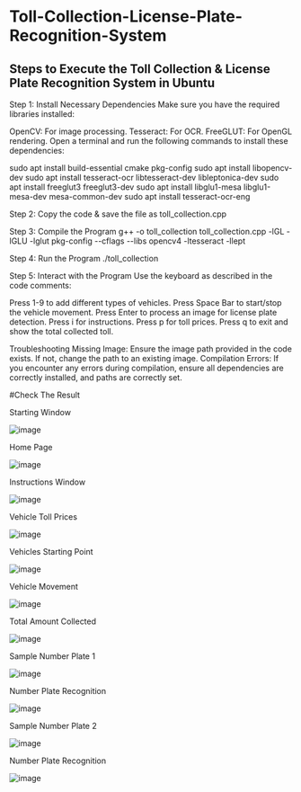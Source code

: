 # Toll-Collection-License-Plate-Recognition-System

## Steps to Execute the Toll Collection & License Plate Recognition System in Ubuntu

Step 1: Install Necessary Dependencies
Make sure you have the required libraries installed:

OpenCV: For image processing.
Tesseract: For OCR.
FreeGLUT: For OpenGL rendering.
Open a terminal and run the following commands to install these dependencies:

sudo apt install build-essential cmake pkg-config
sudo apt install libopencv-dev
sudo apt install tesseract-ocr libtesseract-dev libleptonica-dev
sudo apt install freeglut3 freeglut3-dev
sudo apt install libglu1-mesa libglu1-mesa-dev mesa-common-dev
sudo apt install tesseract-ocr-eng

Step 2: Copy the code & save the file as toll_collection.cpp


Step 3: Compile the Program
g++ -o toll_collection toll_collection.cpp -lGL -lGLU -lglut pkg-config --cflags --libs opencv4 -ltesseract -llept

Step 4: Run the Program
./toll_collection

Step 5: Interact with the Program
Use the keyboard as described in the code comments:

Press 1-9 to add different types of vehicles.
Press Space Bar to start/stop the vehicle movement.
Press Enter to process an image for license plate detection.
Press i for instructions.
Press p for toll prices.
Press q to exit and show the total collected toll.

Troubleshooting
Missing Image: Ensure the image path provided in the code exists. If not, change the path to an existing image.
Compilation Errors: If you encounter any errors during compilation, ensure all dependencies are correctly installed, and paths are correctly set.

#Check The Result

Starting Window

![image](https://github.com/Karthikg1908/Toll-Collection-License-Plate-Recognition-System/assets/86306862/a4648101-20d7-426d-a24e-4dbbb753baaa)

Home Page

![image](https://github.com/Karthikg1908/Toll-Collection-License-Plate-Recognition-System/assets/86306862/ea1cca46-ac7e-4dbd-9e1d-248a4fc38170)

Instructions Window

![image](https://github.com/Karthikg1908/Toll-Collection-License-Plate-Recognition-System/assets/86306862/d12f6e42-f035-43a4-b53f-f15ff97ed5bc)

Vehicle Toll Prices

![image](https://github.com/Karthikg1908/Toll-Collection-License-Plate-Recognition-System/assets/86306862/aa9c3b0e-9c00-4ad0-8266-6dc0714503bc)

Vehicles Starting Point

![image](https://github.com/Karthikg1908/Toll-Collection-License-Plate-Recognition-System/assets/86306862/45855f2f-68fd-4193-b519-c4119b3ccc91)

Vehicle Movement 

![image](https://github.com/Karthikg1908/Toll-Collection-License-Plate-Recognition-System/assets/86306862/4b52e720-5a1e-46f3-b195-89cdf01f6012)

Total Amount Collected

![image](https://github.com/Karthikg1908/Toll-Collection-License-Plate-Recognition-System/assets/86306862/597f35e1-29c6-4b85-a9a4-76035eab2734)

Sample Number Plate 1

![image](https://github.com/Karthikg1908/Toll-Collection-License-Plate-Recognition-System/assets/86306862/c2dc842b-57b4-4d45-9ace-b828780b33ab)

Number Plate Recognition

![image](https://github.com/Karthikg1908/Toll-Collection-License-Plate-Recognition-System/assets/86306862/7c5f4c45-da0a-45ef-b7e6-ce597996ec75)

Sample Number Plate 2

![image](https://github.com/Karthikg1908/Toll-Collection-License-Plate-Recognition-System/assets/86306862/114ceb54-9c4b-4023-ab20-2bae90f4a234)

Number Plate Recognition

![image](https://github.com/Karthikg1908/Toll-Collection-License-Plate-Recognition-System/assets/86306862/7d67964e-ab5f-4071-8705-a2712f77b847)
